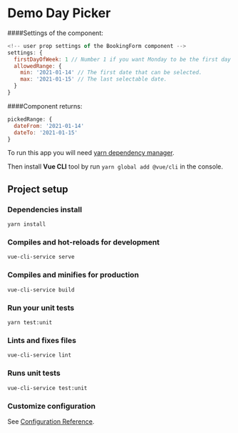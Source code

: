 # Demo Day Picker

####Settings of the component:
```javascript
<!-- user prop settings of the BookingForm component -->
settings: {
  firstDayOfWeek: 1 // Number 1 if you want Monday to be the first day of the week, 0 to Sunday.
  allowedRange: {
    min: '2021-01-14' // The first date that can be selected. 
    max: '2021-01-15' // The last selectable date.
  }
}
```

####Component returns:
```javascript
pickedRange: {
  dateFrom: '2021-01-14'
  dateTo: '2021-01-15'
}
```

To run this app you will need [yarn dependency manager](https://classic.yarnpkg.com/en/docs/install/#windows-stable).

Then install **Vue CLI** tool by run `yarn global add @vue/cli` in the console.

## Project setup

### Dependencies install

```
yarn install
```

### Compiles and hot-reloads for development

```
vue-cli-service serve
```

### Compiles and minifies for production

```
vue-cli-service build
```

### Run your unit tests

```
yarn test:unit
```

### Lints and fixes files

```
vue-cli-service lint
```

### Runs unit tests

```
vue-cli-service test:unit
```

### Customize configuration

See [Configuration Reference](https://cli.vuejs.org/config/).
